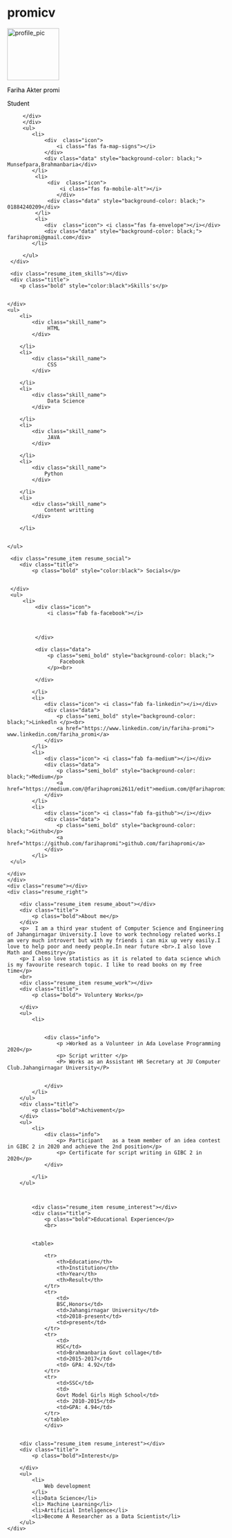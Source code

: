 # promicv

<!DOCTYPE html>
<html lang="en">
<head>
    <meta charset="UTF-8">
    <meta name="viewport" content="width=device-width, initial-scale=1.0">
    <title>Resume/CV </title>
    <link rel="stylesheet" href="style.css">
    <script src="https://kit.fontawesome.com/b99e675b6e.js"></script>

</head>
<body>
    <div class="resume">
    <div class="resume_left">
            <div class="resume-profile">
                <img src="profile.png.jpg" alt="profile_pic" height="120px" width="120px">
            </div>
 <div class="resume-content">
     <div class="resume_item resume_info">
         <div class="title">
             <p class="bold" style="color:black">Fariha Akter promi</p>
             <p class="regular" style="color:black">Student</p>

         </div>
         </div>
         <ul>
            <li>
                <div  class="icon">
                    <i class="fas fa-map-signs"></i>
                </div>
                <div class="data" style="background-color: black;"> Munsefpara,Brahmanbaria</div>
            </li>
             <li>
                 <div  class="icon">
                     <i class="fas fa-mobile-alt"></i>
                    </div>
                 <div class="data" style="background-color: black;"> 01884240209</div>
             </li>
             <li>
                <div  class="icon"> <i class="fas fa-envelope"></i></div>
                <div class="data" style="background-color: black;"> farihapromi@gmail.com</div>
            </li>
            
         </ul>
     </div>

     <div class="resume_item_skills"></div>
     <div class="title">
        <p class="bold" style="color:black">Skills's</p>
        

    </div>
    <ul>
        <li>
            <div class="skill_name">
                 HTML
            </div>
           
        </li>
        <li>
            <div class="skill_name">
                 CSS
            </div>
           
        </li>
        <li>
            <div class="skill_name">
                 Data Science
            </div>
            
        </li>
        <li>
            <div class="skill_name">
                 JAVA
            </div>
           
        </li>
        <li>
            <div class="skill_name">
                Python
            </div>
           
        </li>
        <li>
            <div class="skill_name">
                Content writting
            </div>
           
        </li>
        

    </ul>

     <div class="resume_item resume_social">
        <div class="title">
            <p class="bold" style="color:black"> Socials</p>
            

     </div>
     <ul>
         <li>
             <div class="icon">
                 <i class="fab fa-facebook"></i>
                 
                 

             </div>
            
             <div class="data">
                 <p class="semi_bold" style="background-color: black;">
                     Facebook
                 </p><br>
                 
             </div>
      
            </li>
            <li>
                <div class="icon"> <i class="fab fa-linkedin"></i></div>
                <div class="data">
                    <p class="semi_bold" style="background-color: black;">Linkedln </p><br>
                    <a href="https://www.linkedin.com/in/fariha-promi"> www.linkedin.com/fariha_promi</a>
                </div>
            </li>
            <li>
                <div class="icon"> <i class="fab fa-medium"></i></div>
                <div class="data">
                    <p class="semi_bold" style="background-color: black;">Medium</p>
                    <a href="https://medium.com/@farihapromi2611/edit">medium.com/@farihapromi2611/edit</a>
                </div>
            </li>
            <li>
                <div class="icon"> <i class="fab fa-github"></i></div>
                <div class="data">
                    <p class="semi_bold" style="background-color: black;">Github</p>
                    <a href="https://github.com/farihapromi">github.com/farihapromi</a>
                </div>
            </li>
     </ul>

    </div>
    </div>
    <div class="resume"></div>
    <div class="resume_right">
       
        <div class="resume_item resume_about"></div>
        <div class="title">
            <p class="bold">About me</p>
        </div>
        <p>  I am a third year student of Computer Science and Engineering of Jahangirnagar University.I love to work technology related works.I am very much introvert but with my friends i can mix up very easily.I love to help poor and needy people.In near future <br>.I also love Math and Chemsitry</p>
        <p> I also love statistics as it is related to data science which is my favourite research topic. I like to read books on my free time</p>
        <br>
        <div class="resume_item resume_work"></div>
        <div class="title">
            <p class="bold"> Voluntery Works</p>

        </div>
        <ul>
            <li>
                
                
                <div class="info">
                    <p >Worked as a Volunteer in Ada Lovelase Programming 2020</p>
                    <p> Script writter </p>
                    <P> Works as an Assistant HR Secretary at JU Computer Club.Jahangirnagar University</P>
                    
                    
                </div>
            </li>
        </ul>
        <div class="title">
            <p class="bold">Achivement</p>
        </div>
        <ul>
            <li>
                <div class="info">
                    <p> Participant   as a team member of an idea contest in GIBC 2 in 2020 and achieve the 2nd position</p>
                    <p> Certificate for script writing in GIBC 2 in 2020</p>
                </div>

            </li>
        </ul>
        
            
        
            <div class="resume_item resume_interest"></div>
            <div class="title">
                <p class="bold">Educational Experience</p>
                <br>
        
    
            <table>
                
                <tr>
                    <th>Education</th>
                    <th>Institution</th>
                    <th>Year</th>
                    <th>Result</th>
                </tr>
                <tr>
                    <td>
                    BSC,Honors</td>
                    <td>Jahangirnagar University</td>
                    <td>2018-present</td>
                    <td>present</td>
                </tr>
                <tr>
                    <td>
                    HSC</td>
                    <td>Brahmanbaria Govt collage</td>
                    <td>2015-2017</td>
                    <td> GPA: 4.92</td>
                </tr>
                <tr>
                    <td>SSC</td>
                    <td>
                    Govt Model Girls High School</td>
                    <td> 2010-2015</td>
                    <td>GPA: 4.94</td>
                </tr>
                </table>
                </div>
                
        
        <div class="resume_item resume_interest"></div>
        <div class="title">
            <p class="bold">Interest</p>
    
        </div>
        <ul>
            <li>
                Web development
            </li>
            <li>Data Science</li>
            <li> Machine Learning</li>
            <li>Artificial Inteligence</li>
            <li>Become A Researcher as a Data Scientist</li>
        </ul>
    </div>
    
</body>
</html>
